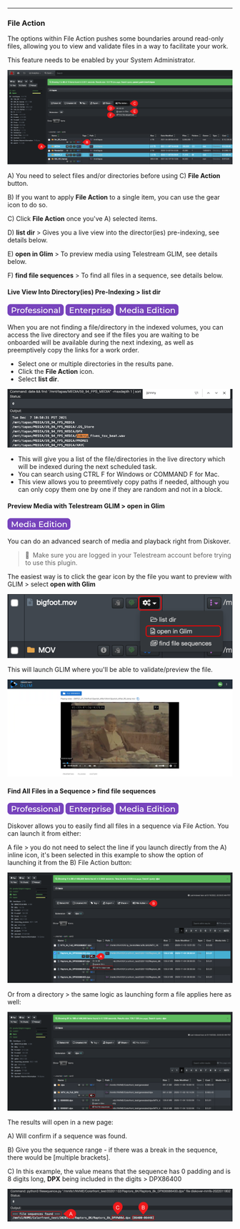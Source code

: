 <p id="file_action"></p>

___
### File Action

The options within File Action pushes some boundaries around read-only files, allowing you to view and validate files in a way to facilitate your work.

This feature needs to be enabled by your System Administrator.

![Image: Select File Action](images/image_file_action_options.png)

A) You need to select files and/or directories before using C) **File Action** button.

B) If you want to apply **File Action** to a single item, you can use the gear icon to do so.

C) Click **File Action** once you've A) selected items.

D) **list dir** > Gives you a live view into the director(ies) pre-indexing, see details below.

E) **open in Glim** > To preview media using Telestream GLIM, see details below.

F) **find file sequences** > To find all files in a sequence, see details below.

#### Live View Into Directory(ies) Pre-Indexing > list dir

![Image: Professional Edition Label](images/button_edition_professional.png)&nbsp;![Image: Enterprise Edition Label](images/button_edition_enterprise.png)&nbsp;![Image: AJA Diskover Media Edition Label](images/button_edition_media.png)

When you are not finding a file/directory in the indexed volumes, you can access the live directory and see if the files you are waiting to be onboarded will be available during the next indexing, as well as preemptively copy the links for a work order.

- Select one or multiple directories in the results pane.
- Click the **File Action** icon.
- Select **list dir**.

![Image: Directory Live View](images/image_indices_file_action_live_view.png)

- This will give you a list of the file/directories in the live directory which will be indexed during the next scheduled task.
- You can search using CTRL F for Windows or COMMAND F for Mac.
- This view allows you to preemtively copy paths if needed, although you can only copy them one by one if they are random and not in a block.

#### Preview Media with Telestream GLIM > open in Glim

![Image: AJA Diskover Media Edition Label](images/button_edition_media.png)

You can do an advanced search of media and playback right from Diskover.

>🔆 &nbsp;Make sure you are logged in your Telestream account before trying to use this plugin.

The easiest way is to click the gear icon by the file you want to preview with GLIM > select **open with Glim**

![Image: Telestream GLIM Preview File Selection](images/image_file_action_glim_gear_icon_selection.png)

This will launch GLIM where you'll be able to validate/preview the file.

![Image: Telestream GLIM Preview](images/image_file_action_glim_preview.png)

#### Find All Files in a Sequence > find file sequences

![Image: Professional Edition Label](images/button_edition_professional.png)&nbsp;![Image: Enterprise Edition Label](images/button_edition_enterprise.png)&nbsp;![Image: AJA Diskover Media Edition Label](images/button_edition_media.png)

Diskover allows you to easily find all files in a sequence via File Action. You can launch it from either:

A file > you do not need to select the line if you launch directly from the A) inline icon, it's been selected in this example to show the option of launching it from the B) File Action button:

![Image: Launching Find File Sequences from a File](images/image_file_action_launch_from_file.png)

Or from a directory > the same logic as launching form a file applies here as well:

![Image: Launching Find File Sequences from a Directory](images/image_file_action_launch_from_directory.png)

The results will open in a new page:

A) Will confirm if a sequence was found.

B) Give you the sequence range - if there was a break in the sequence, there would be [multiple brackets].

C) In this example, the value means that the sequence has 0 padding and is 8 digits long, **DPX** being included in the digits > DPX86400

![Image: Find File Sequences Results](images/image_file_action_results.png)
